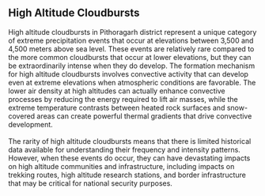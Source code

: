 ## High Altitude Cloudbursts

High altitude cloudbursts in Pithoragarh district represent a unique category of extreme precipitation events that occur at elevations between 3,500 and 4,500 meters above sea level. These events are relatively rare compared to the more common cloudbursts that occur at lower elevations, but they can be extraordinarily intense when they do develop. The formation mechanism for high altitude cloudbursts involves convective activity that can develop even at extreme elevations when atmospheric conditions are favorable. The lower air density at high altitudes can actually enhance convective processes by reducing the energy required to lift air masses, while the extreme temperature contrasts between heated rock surfaces and snow-covered areas can create powerful thermal gradients that drive convective development. <br> <br>
The rarity of high altitude cloudbursts means that there is limited historical data available for understanding their frequency and intensity patterns. However, when these events do occur, they can have devastating impacts on high altitude communities and infrastructure, including impacts on trekking routes, high altitude research stations, and border infrastructure that may be critical for national security purposes.
